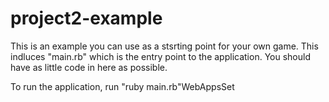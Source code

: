 # project2-example

This is an example you can use as a stsrting point for your own game. This indluces "main.rb" which is the entry point to the application. You should have as little code in here as possible.

To run the application, run "ruby main.rb"WebAppsSet
